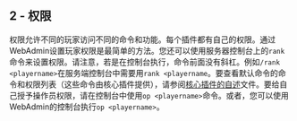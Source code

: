 ## 2 - 权限

权限允许不同的玩家访问不同的命令和功能。每个插件都有自己的权限。通过WebAdmin设置玩家权限是最简单的方法。您还可以使用服务器控制台上的`rank`命令来设置权限。请注意，若是在控制台执行，命令前面没有斜杠。例如`/rank <playername>`在服务端控制台中需要用`rank <playername`。要查看默认命令的命令和权限列表（这些命令由核心插件提供），请参阅[核心插件的自述](https://github.com/cuberite/Core/blob/master/README.md)文件。要给自己授予操作员权限，请在控制台中使用`op <playername>`命令。或者，您可以使用WebAdmin的控制台执行`op <playername>`。

